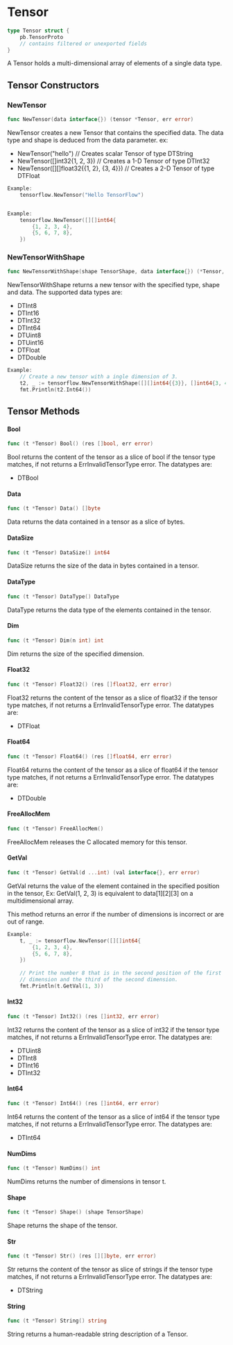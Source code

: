 # Tensor

```Go
type Tensor struct {
    pb.TensorProto
    // contains filtered or unexported fields
}
```

A Tensor holds a multi-dimensional array of elements of a single data type.

## Tensor Constructors

### NewTensor

```go
func NewTensor(data interface{}) (tensor *Tensor, err error)
```

NewTensor creates a new Tensor that contains the specified data. The data type
and shape is deduced from the data parameter. ex:

- NewTensor("hello") // Creates scalar Tensor of type DTString
- NewTensor([]int32{1, 2, 3}) // Creates a 1-D Tensor of type DTInt32
- NewTensor([][]float32{{1, 2}, {3, 4}}) // Creates a 2-D Tensor of type DTFloat

```Go
Example:
	tensorflow.NewTensor("Hello TensorFlow")


Example:
	tensorflow.NewTensor([][]int64{
	    {1, 2, 3, 4},
	    {5, 6, 7, 8},
	})


```

### NewTensorWithShape

```go
func NewTensorWithShape(shape TensorShape, data interface{}) (*Tensor, error)
```

NewTensorWithShape returns a new tensor with the specified type, shape and data.
The supported data types are:

- DTInt8
- DTInt16
- DTInt32
- DTInt64
- DTUint8
- DTUint16
- DTFloat
- DTDouble

```Go
Example:
	// Create a new tensor with a ingle dimension of 3.
	t2, _ := tensorflow.NewTensorWithShape([][]int64{{3}}, []int64{3, 4, 5})
	fmt.Println(t2.Int64())


```

## Tensor Methods

#### Bool

```go
func (t *Tensor) Bool() (res []bool, err error)
```

Bool returns the content of the tensor as a slice of bool if the tensor type
matches, if not returns a ErrInvalidTensorType error. The datatypes are:

  - DTBool

#### Data

```go
func (t *Tensor) Data() []byte
```

Data returns the data contained in a tensor as a slice of bytes.

#### DataSize

```go
func (t *Tensor) DataSize() int64
```

DataSize returns the size of the data in bytes contained in a tensor.

#### DataType

```go
func (t *Tensor) DataType() DataType
```

DataType returns the data type of the elements contained in the tensor.

#### Dim

```go
func (t *Tensor) Dim(n int) int
```

Dim returns the size of the specified dimension.

#### Float32

```go
func (t *Tensor) Float32() (res []float32, err error)
```

Float32 returns the content of the tensor as a slice of float32 if the tensor
type matches, if not returns a ErrInvalidTensorType error. The datatypes are:

  - DTFloat

#### Float64

```go
func (t *Tensor) Float64() (res []float64, err error)
```

Float64 returns the content of the tensor as a slice of float64 if the tensor
type matches, if not returns a ErrInvalidTensorType error. The datatypes are:

  - DTDouble

#### FreeAllocMem

```go
func (t *Tensor) FreeAllocMem()
```

FreeAllocMem releases the C allocated memory for this tensor.

#### GetVal

```go
func (t *Tensor) GetVal(d ...int) (val interface{}, err error)
```

GetVal returns the value of the element contained in the specified position in
the tensor, Ex: GetVal(1, 2, 3) is equivalent to data[1][2][3] on a
multidimensional array.

  This method returns an error if the number of dimensions is incorrect or
  are out of range.

```Go
Example:
	t, _ := tensorflow.NewTensor([][]int64{
	    {1, 2, 3, 4},
	    {5, 6, 7, 8},
	})
	
	// Print the number 8 that is in the second position of the first
	// dimension and the third of the second dimension.
	fmt.Println(t.GetVal(1, 3))


```

#### Int32

```go
func (t *Tensor) Int32() (res []int32, err error)
```

Int32 returns the content of the tensor as a slice of int32 if the tensor type
matches, if not returns a ErrInvalidTensorType error. The datatypes are:

  - DTUint8
  - DTInt8
  - DTInt16
  - DTInt32

#### Int64

```go
func (t *Tensor) Int64() (res []int64, err error)
```

Int64 returns the content of the tensor as a slice of int64 if the tensor type
matches, if not returns a ErrInvalidTensorType error. The datatypes are:

  - DTInt64

#### NumDims

```go
func (t *Tensor) NumDims() int
```

NumDims returns the number of dimensions in tensor t.

#### Shape

```go
func (t *Tensor) Shape() (shape TensorShape)
```

Shape returns the shape of the tensor.

#### Str

```go
func (t *Tensor) Str() (res [][]byte, err error)
```

Str returns the content of the tensor as slice of strings if the tensor type
matches, if not returns a ErrInvalidTensorType error. The datatypes are:

  - DTString

#### String

```go
func (t *Tensor) String() string
```

String returns a human-readable string description of a Tensor.

